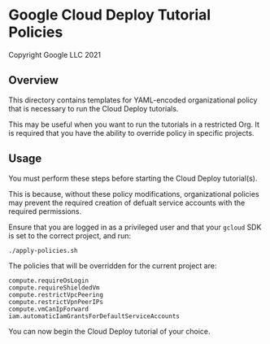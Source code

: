 # Google Cloud Deploy Tutorial Policies

Copyright Google LLC 2021

## Overview

This directory contains templates for YAML-encoded organizational policy that is necessary to run the Cloud Deploy tutorials.

This may be useful when you want to run the tutorials in a restricted Org. It is required that you have the ability to override policy in specific projects.

## Usage

You must perform these steps before starting the Cloud Deploy tutorial(s).

This is because, without these policy modifications, organizational policies may prevent the required creation of defualt service accounts with the required permissions.

Ensure that you are logged in as a privileged user and that your `gcloud` SDK is set to the correct project, and run:

```
./apply-policies.sh
```

The policies that will be overridden for the current project are:

```
compute.requireOsLogin
compute.requireShieldedVm
compute.restrictVpcPeering
compute.restrictVpnPeerIPs
compute.vmCanIpForward
iam.automaticIamGrantsForDefaultServiceAccounts
```

You can now begin the Cloud Deploy tutorial of your choice.

